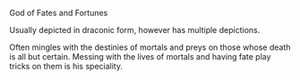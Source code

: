 God of Fates and Fortunes

Usually depicted in draconic form, however has multiple depictions.

Often mingles with the destinies of mortals and preys on those whose death is all but certain. Messing with the lives of mortals and having fate play tricks on them is his speciality.